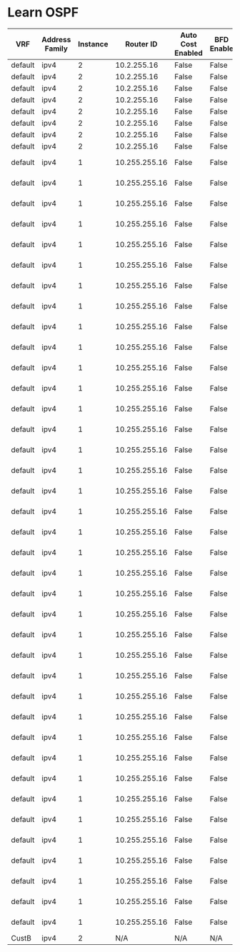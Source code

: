 
# Learn OSPF
| VRF | Address Family | Instance | Router ID | Auto Cost Enabled | BFD Enable | Graceful Restart Type | Graceful Restart Enabled | MPLS Auto Config | NSR Enabled | Preference | Paths | SPF Throttle Start | SPF Hold | SPF Maximum | Area | Area Type | SPF Total | MPLS TE | LSA Type | LSA Advertising Router | LSA ID | Number of Links | Link | Link ID | Link Data | Type | Summary | Summary Mask | Topology | Metric | Age | Checksum | Length | Option | Sequence Number | Interface | BFD Enable | Cost | Enabled | Passive | State | Interface Type | Dead Interval | DR IP Address | DR Router ID | Hello Interval | Hello Timer | Priority | Retransmit Interval | Transmit Delay | Neighbor | Neighbor Address | BDR IP Address | Dead Timer | DR IP Address | Neighbor Router ID | State | Event Count | Retransmit Queue |
| --- | -------------- | -------- | --------- | ----------------- | ---------- | --------------------- | ------------------------ | ---------------- | ----------- | ---------- | ----- | ------------------ | -------- | ----------- | ---- | --------- | --------- | ------- | -------- | ---------------------- | ------ | --------------- | ---- | ------- | --------- | ---- | ------- | ------------ | -------- | ------ | --- | -------- | ------ | ------ | --------------- | --------- | ---------- | ---- | ------- | ------- | ----- | -------------- | ------------- | ------------- | ------------ | -------------- | ----------- | -------- | ------------------- | -------------- | -------- | ---------------- | -------------- | ---------- | ------------- | ------------------ | ----- | ----------- | ---------------- |
| default | ipv4 | 2 | 10.2.255.16 | False | False | cisco | False | N/A | False | N/A | N/A | 50 | 200 | 5000 | 0.0.0.0 | normal | 4 | N/A | 3 | 10.2.255.16 | 172.17.2.0 | N/A | N/A | N/A | N/A | N/A | YES | 255.255.255.0 | 0 | 1 | 1761 | 0x4371 | 28 | None | 8000002C | No Interfaces | N/A | N/A | N/A | N/A | N/A | N/A | N/A | N/A | N/A | N/A | N/A | N/A | N/A | N/A | No Neighbors | N/A | N/A | N/A | N/A | N/A | N/A | N/A | N/A |
| default | ipv4 | 2 | 10.2.255.16 | False | False | cisco | False | N/A | False | N/A | N/A | 50 | 200 | 5000 | 0.0.0.0 | normal | 4 | N/A | 3 | 10.2.255.16 | 172.17.1.0 | N/A | N/A | N/A | N/A | N/A | YES | 255.255.255.0 | 0 | 1 | 1761 | 0x4E67 | 28 | None | 8000002C | No Interfaces | N/A | N/A | N/A | N/A | N/A | N/A | N/A | N/A | N/A | N/A | N/A | N/A | N/A | N/A | No Neighbors | N/A | N/A | N/A | N/A | N/A | N/A | N/A | N/A |
| default | ipv4 | 2 | 10.2.255.16 | False | False | cisco | False | N/A | False | N/A | N/A | 50 | 200 | 5000 | 0.0.0.0 | normal | 4 | N/A | 3 | 10.2.255.16 | 10.2.255.2 | N/A | N/A | N/A | N/A | N/A | YES | 255.255.255.255 | 0 | 2 | 1511 | 0x8201 | 28 | None | 8000000E | No Interfaces | N/A | N/A | N/A | N/A | N/A | N/A | N/A | N/A | N/A | N/A | N/A | N/A | N/A | N/A | No Neighbors | N/A | N/A | N/A | N/A | N/A | N/A | N/A | N/A |
| default | ipv4 | 2 | 10.2.255.16 | False | False | cisco | False | N/A | False | N/A | N/A | 50 | 200 | 5000 | 0.0.0.0 | normal | 4 | N/A | 3 | 10.2.255.16 | 10.2.255.1 | N/A | N/A | N/A | N/A | N/A | YES | 255.255.255.255 | 0 | 2 | 1511 | 0x8CF7 | 28 | None | 8000000E | No Interfaces | N/A | N/A | N/A | N/A | N/A | N/A | N/A | N/A | N/A | N/A | N/A | N/A | N/A | N/A | No Neighbors | N/A | N/A | N/A | N/A | N/A | N/A | N/A | N/A |
| default | ipv4 | 2 | 10.2.255.16 | False | False | ietf | False | N/A | False | N/A | N/A | 50 | 200 | 5000 | 0.0.0.0 | normal | 4 | N/A | 3 | 10.2.255.16 | 172.17.2.0 | N/A | N/A | N/A | N/A | N/A | YES | 255.255.255.0 | 0 | 1 | 1761 | 0x4371 | 28 | None | 8000002C | No Interfaces | N/A | N/A | N/A | N/A | N/A | N/A | N/A | N/A | N/A | N/A | N/A | N/A | N/A | N/A | No Neighbors | N/A | N/A | N/A | N/A | N/A | N/A | N/A | N/A |
| default | ipv4 | 2 | 10.2.255.16 | False | False | ietf | False | N/A | False | N/A | N/A | 50 | 200 | 5000 | 0.0.0.0 | normal | 4 | N/A | 3 | 10.2.255.16 | 172.17.1.0 | N/A | N/A | N/A | N/A | N/A | YES | 255.255.255.0 | 0 | 1 | 1761 | 0x4E67 | 28 | None | 8000002C | No Interfaces | N/A | N/A | N/A | N/A | N/A | N/A | N/A | N/A | N/A | N/A | N/A | N/A | N/A | N/A | No Neighbors | N/A | N/A | N/A | N/A | N/A | N/A | N/A | N/A |
| default | ipv4 | 2 | 10.2.255.16 | False | False | ietf | False | N/A | False | N/A | N/A | 50 | 200 | 5000 | 0.0.0.0 | normal | 4 | N/A | 3 | 10.2.255.16 | 10.2.255.2 | N/A | N/A | N/A | N/A | N/A | YES | 255.255.255.255 | 0 | 2 | 1511 | 0x8201 | 28 | None | 8000000E | No Interfaces | N/A | N/A | N/A | N/A | N/A | N/A | N/A | N/A | N/A | N/A | N/A | N/A | N/A | N/A | No Neighbors | N/A | N/A | N/A | N/A | N/A | N/A | N/A | N/A |
| default | ipv4 | 2 | 10.2.255.16 | False | False | ietf | False | N/A | False | N/A | N/A | 50 | 200 | 5000 | 0.0.0.0 | normal | 4 | N/A | 3 | 10.2.255.16 | 10.2.255.1 | N/A | N/A | N/A | N/A | N/A | YES | 255.255.255.255 | 0 | 2 | 1511 | 0x8CF7 | 28 | None | 8000000E | No Interfaces | N/A | N/A | N/A | N/A | N/A | N/A | N/A | N/A | N/A | N/A | N/A | N/A | N/A | N/A | No Neighbors | N/A | N/A | N/A | N/A | N/A | N/A | N/A | N/A |
| default | ipv4 | 1 | 10.255.255.16 | False | False | cisco | False | False | False | 110 | 4 | 50 | 200 | 5000 | 0.0.0.0 | normal | 12 | False | 1 | 10.255.255.99 | 10.255.255.99 | 6 | 10.16.99.99 | 10.16.99.99 | 10.16.99.99 | transit network | NO | N/A | 0 | 1 | 2004 | 0x1482 | 96 | None | 8000000C | GigabitEthernet6 | False | 1 | True | False | bdr | broadcast | 40 | 10.16.99.99 | 10.255.255.99 | 10 | 00:00:04 | 1 | 5 | 1 | 10.255.255.99 | 10.16.99.99 | 10.16.99.16 | 00:00:32 | 10.16.99.99 | 10.255.255.99 | full | 6 | 0 |
| default | ipv4 | 1 | 10.255.255.16 | False | False | cisco | False | False | False | 110 | 4 | 50 | 200 | 5000 | 0.0.0.0 | normal | 12 | False | 1 | 10.255.255.99 | 10.255.255.99 | 6 | 10.15.99.99 | 10.15.99.99 | 10.15.99.99 | transit network | NO | N/A | 0 | 1 | 2004 | 0x1482 | 96 | None | 8000000C | GigabitEthernet6 | False | 1 | True | False | bdr | broadcast | 40 | 10.16.99.99 | 10.255.255.99 | 10 | 00:00:04 | 1 | 5 | 1 | 10.255.255.99 | 10.16.99.99 | 10.16.99.16 | 00:00:32 | 10.16.99.99 | 10.255.255.99 | full | 6 | 0 |
| default | ipv4 | 1 | 10.255.255.16 | False | False | cisco | False | False | False | 110 | 4 | 50 | 200 | 5000 | 0.0.0.0 | normal | 12 | False | 1 | 10.255.255.99 | 10.255.255.99 | 6 | 10.14.99.99 | 10.14.99.99 | 10.14.99.99 | transit network | NO | N/A | 0 | 1 | 2004 | 0x1482 | 96 | None | 8000000C | GigabitEthernet6 | False | 1 | True | False | bdr | broadcast | 40 | 10.16.99.99 | 10.255.255.99 | 10 | 00:00:04 | 1 | 5 | 1 | 10.255.255.99 | 10.16.99.99 | 10.16.99.16 | 00:00:32 | 10.16.99.99 | 10.255.255.99 | full | 6 | 0 |
| default | ipv4 | 1 | 10.255.255.16 | False | False | cisco | False | False | False | 110 | 4 | 50 | 200 | 5000 | 0.0.0.0 | normal | 12 | False | 1 | 10.255.255.99 | 10.255.255.99 | 6 | 10.13.99.13 | 10.13.99.13 | 10.13.99.99 | transit network | NO | N/A | 0 | 1 | 2004 | 0x1482 | 96 | None | 8000000C | GigabitEthernet6 | False | 1 | True | False | bdr | broadcast | 40 | 10.16.99.99 | 10.255.255.99 | 10 | 00:00:04 | 1 | 5 | 1 | 10.255.255.99 | 10.16.99.99 | 10.16.99.16 | 00:00:32 | 10.16.99.99 | 10.255.255.99 | full | 6 | 0 |
| default | ipv4 | 1 | 10.255.255.16 | False | False | cisco | False | False | False | 110 | 4 | 50 | 200 | 5000 | 0.0.0.0 | normal | 12 | False | 1 | 10.255.255.99 | 10.255.255.99 | 6 | 10.12.99.12 | 10.12.99.12 | 10.12.99.99 | transit network | NO | N/A | 0 | 1 | 2004 | 0x1482 | 96 | None | 8000000C | GigabitEthernet6 | False | 1 | True | False | bdr | broadcast | 40 | 10.16.99.99 | 10.255.255.99 | 10 | 00:00:04 | 1 | 5 | 1 | 10.255.255.99 | 10.16.99.99 | 10.16.99.16 | 00:00:32 | 10.16.99.99 | 10.255.255.99 | full | 6 | 0 |
| default | ipv4 | 1 | 10.255.255.16 | False | False | cisco | False | False | False | 110 | 4 | 50 | 200 | 5000 | 0.0.0.0 | normal | 12 | False | 1 | 10.255.255.99 | 10.255.255.99 | 6 | 10.11.99.11 | 10.11.99.11 | 10.11.99.99 | transit network | NO | N/A | 0 | 1 | 2004 | 0x1482 | 96 | None | 8000000C | GigabitEthernet6 | False | 1 | True | False | bdr | broadcast | 40 | 10.16.99.99 | 10.255.255.99 | 10 | 00:00:04 | 1 | 5 | 1 | 10.255.255.99 | 10.16.99.99 | 10.16.99.16 | 00:00:32 | 10.16.99.99 | 10.255.255.99 | full | 6 | 0 |
| default | ipv4 | 1 | 10.255.255.16 | False | False | cisco | False | False | False | 110 | 4 | 50 | 200 | 5000 | 0.0.0.0 | normal | 12 | False | 1 | 10.255.255.16 | 10.255.255.16 | 1 | 10.16.99.99 | 10.16.99.99 | 10.16.99.16 | transit network | NO | N/A | 0 | 1 | 430 | 0x3F48 | 36 | None | 8000000A | GigabitEthernet6 | False | 1 | True | False | bdr | broadcast | 40 | 10.16.99.99 | 10.255.255.99 | 10 | 00:00:04 | 1 | 5 | 1 | 10.255.255.99 | 10.16.99.99 | 10.16.99.16 | 00:00:32 | 10.16.99.99 | 10.255.255.99 | full | 6 | 0 |
| default | ipv4 | 1 | 10.255.255.16 | False | False | cisco | False | False | False | 110 | 4 | 50 | 200 | 5000 | 0.0.0.0 | normal | 12 | False | 1 | 10.255.255.15 | 10.255.255.15 | 3 | 10.15.16.0 | 10.15.16.0 | 255.255.255.0 | stub network | NO | N/A | 0 | 1 | 2005 | 0xCCB | 60 | None | 80000009 | GigabitEthernet6 | False | 1 | True | False | bdr | broadcast | 40 | 10.16.99.99 | 10.255.255.99 | 10 | 00:00:04 | 1 | 5 | 1 | 10.255.255.99 | 10.16.99.99 | 10.16.99.16 | 00:00:32 | 10.16.99.99 | 10.255.255.99 | full | 6 | 0 |
| default | ipv4 | 1 | 10.255.255.16 | False | False | cisco | False | False | False | 110 | 4 | 50 | 200 | 5000 | 0.0.0.0 | normal | 12 | False | 1 | 10.255.255.15 | 10.255.255.15 | 3 | 10.14.15.14 | 10.14.15.14 | 10.14.15.15 | transit network | NO | N/A | 0 | 1 | 2005 | 0xCCB | 60 | None | 80000009 | GigabitEthernet6 | False | 1 | True | False | bdr | broadcast | 40 | 10.16.99.99 | 10.255.255.99 | 10 | 00:00:04 | 1 | 5 | 1 | 10.255.255.99 | 10.16.99.99 | 10.16.99.16 | 00:00:32 | 10.16.99.99 | 10.255.255.99 | full | 6 | 0 |
| default | ipv4 | 1 | 10.255.255.16 | False | False | cisco | False | False | False | 110 | 4 | 50 | 200 | 5000 | 0.0.0.0 | normal | 12 | False | 1 | 10.255.255.15 | 10.255.255.15 | 3 | 10.15.99.99 | 10.15.99.99 | 10.15.99.15 | transit network | NO | N/A | 0 | 1 | 2005 | 0xCCB | 60 | None | 80000009 | GigabitEthernet6 | False | 1 | True | False | bdr | broadcast | 40 | 10.16.99.99 | 10.255.255.99 | 10 | 00:00:04 | 1 | 5 | 1 | 10.255.255.99 | 10.16.99.99 | 10.16.99.16 | 00:00:32 | 10.16.99.99 | 10.255.255.99 | full | 6 | 0 |
| default | ipv4 | 1 | 10.255.255.16 | False | False | cisco | False | False | False | 110 | 4 | 50 | 200 | 5000 | 0.0.0.0 | normal | 12 | False | 1 | 10.255.255.14 | 10.255.255.14 | 2 | 10.14.99.99 | 10.14.99.99 | 10.14.99.14 | transit network | NO | N/A | 0 | 1 | 1958 | 0xD63D | 48 | None | 8000000D | GigabitEthernet6 | False | 1 | True | False | bdr | broadcast | 40 | 10.16.99.99 | 10.255.255.99 | 10 | 00:00:04 | 1 | 5 | 1 | 10.255.255.99 | 10.16.99.99 | 10.16.99.16 | 00:00:32 | 10.16.99.99 | 10.255.255.99 | full | 6 | 0 |
| default | ipv4 | 1 | 10.255.255.16 | False | False | cisco | False | False | False | 110 | 4 | 50 | 200 | 5000 | 0.0.0.0 | normal | 12 | False | 1 | 10.255.255.14 | 10.255.255.14 | 2 | 10.14.15.14 | 10.14.15.14 | 10.14.15.14 | transit network | NO | N/A | 0 | 1 | 1958 | 0xD63D | 48 | None | 8000000D | GigabitEthernet6 | False | 1 | True | False | bdr | broadcast | 40 | 10.16.99.99 | 10.255.255.99 | 10 | 00:00:04 | 1 | 5 | 1 | 10.255.255.99 | 10.16.99.99 | 10.16.99.16 | 00:00:32 | 10.16.99.99 | 10.255.255.99 | full | 6 | 0 |
| default | ipv4 | 1 | 10.255.255.16 | False | False | cisco | False | False | False | 110 | 4 | 50 | 200 | 5000 | 0.0.0.0 | normal | 12 | False | 1 | 10.255.255.13 | 10.255.255.13 | 2 | 10.13.99.13 | 10.13.99.13 | 10.13.99.13 | transit network | NO | N/A | 0 | 1 | 546 | 0xBCBC | 48 | None | 8000000E | GigabitEthernet6 | False | 1 | True | False | bdr | broadcast | 40 | 10.16.99.99 | 10.255.255.99 | 10 | 00:00:04 | 1 | 5 | 1 | 10.255.255.99 | 10.16.99.99 | 10.16.99.16 | 00:00:32 | 10.16.99.99 | 10.255.255.99 | full | 6 | 0 |
| default | ipv4 | 1 | 10.255.255.16 | False | False | cisco | False | False | False | 110 | 4 | 50 | 200 | 5000 | 0.0.0.0 | normal | 12 | False | 1 | 10.255.255.13 | 10.255.255.13 | 2 | 10.12.13.12 | 10.12.13.12 | 10.12.13.13 | transit network | NO | N/A | 0 | 1 | 546 | 0xBCBC | 48 | None | 8000000E | GigabitEthernet6 | False | 1 | True | False | bdr | broadcast | 40 | 10.16.99.99 | 10.255.255.99 | 10 | 00:00:04 | 1 | 5 | 1 | 10.255.255.99 | 10.16.99.99 | 10.16.99.16 | 00:00:32 | 10.16.99.99 | 10.255.255.99 | full | 6 | 0 |
| default | ipv4 | 1 | 10.255.255.16 | False | False | cisco | False | False | False | 110 | 4 | 50 | 200 | 5000 | 0.0.0.0 | normal | 12 | False | 1 | 10.255.255.12 | 10.255.255.12 | 3 | 10.12.13.12 | 10.12.13.12 | 10.12.13.12 | transit network | NO | N/A | 0 | 1 | 613 | 0x35E4 | 60 | None | 8000000B | GigabitEthernet6 | False | 1 | True | False | bdr | broadcast | 40 | 10.16.99.99 | 10.255.255.99 | 10 | 00:00:04 | 1 | 5 | 1 | 10.255.255.99 | 10.16.99.99 | 10.16.99.16 | 00:00:32 | 10.16.99.99 | 10.255.255.99 | full | 6 | 0 |
| default | ipv4 | 1 | 10.255.255.16 | False | False | cisco | False | False | False | 110 | 4 | 50 | 200 | 5000 | 0.0.0.0 | normal | 12 | False | 1 | 10.255.255.12 | 10.255.255.12 | 3 | 10.11.12.11 | 10.11.12.11 | 10.11.12.12 | transit network | NO | N/A | 0 | 1 | 613 | 0x35E4 | 60 | None | 8000000B | GigabitEthernet6 | False | 1 | True | False | bdr | broadcast | 40 | 10.16.99.99 | 10.255.255.99 | 10 | 00:00:04 | 1 | 5 | 1 | 10.255.255.99 | 10.16.99.99 | 10.16.99.16 | 00:00:32 | 10.16.99.99 | 10.255.255.99 | full | 6 | 0 |
| default | ipv4 | 1 | 10.255.255.16 | False | False | cisco | False | False | False | 110 | 4 | 50 | 200 | 5000 | 0.0.0.0 | normal | 12 | False | 1 | 10.255.255.12 | 10.255.255.12 | 3 | 10.12.99.12 | 10.12.99.12 | 10.12.99.12 | transit network | NO | N/A | 0 | 1 | 613 | 0x35E4 | 60 | None | 8000000B | GigabitEthernet6 | False | 1 | True | False | bdr | broadcast | 40 | 10.16.99.99 | 10.255.255.99 | 10 | 00:00:04 | 1 | 5 | 1 | 10.255.255.99 | 10.16.99.99 | 10.16.99.16 | 00:00:32 | 10.16.99.99 | 10.255.255.99 | full | 6 | 0 |
| default | ipv4 | 1 | 10.255.255.16 | False | False | cisco | False | False | False | 110 | 4 | 50 | 200 | 5000 | 0.0.0.0 | normal | 12 | False | 1 | 10.255.255.11 | 10.255.255.11 | 2 | 10.11.99.11 | 10.11.99.11 | 10.11.99.11 | transit network | NO | N/A | 0 | 1 | 604 | 0xCDBB | 48 | None | 80000011 | GigabitEthernet6 | False | 1 | True | False | bdr | broadcast | 40 | 10.16.99.99 | 10.255.255.99 | 10 | 00:00:04 | 1 | 5 | 1 | 10.255.255.99 | 10.16.99.99 | 10.16.99.16 | 00:00:32 | 10.16.99.99 | 10.255.255.99 | full | 6 | 0 |
| default | ipv4 | 1 | 10.255.255.16 | False | False | cisco | False | False | False | 110 | 4 | 50 | 200 | 5000 | 0.0.0.0 | normal | 12 | False | 1 | 10.255.255.11 | 10.255.255.11 | 2 | 10.11.12.11 | 10.11.12.11 | 10.11.12.11 | transit network | NO | N/A | 0 | 1 | 604 | 0xCDBB | 48 | None | 80000011 | GigabitEthernet6 | False | 1 | True | False | bdr | broadcast | 40 | 10.16.99.99 | 10.255.255.99 | 10 | 00:00:04 | 1 | 5 | 1 | 10.255.255.99 | 10.16.99.99 | 10.16.99.16 | 00:00:32 | 10.16.99.99 | 10.255.255.99 | full | 6 | 0 |
| default | ipv4 | 1 | 10.255.255.16 | False | False | ietf | False | False | False | 110 | 4 | 50 | 200 | 5000 | 0.0.0.0 | normal | 12 | False | 1 | 10.255.255.99 | 10.255.255.99 | 6 | 10.16.99.99 | 10.16.99.99 | 10.16.99.99 | transit network | NO | N/A | 0 | 1 | 2004 | 0x1482 | 96 | None | 8000000C | GigabitEthernet6 | False | 1 | True | False | bdr | broadcast | 40 | 10.16.99.99 | 10.255.255.99 | 10 | 00:00:04 | 1 | 5 | 1 | 10.255.255.99 | 10.16.99.99 | 10.16.99.16 | 00:00:32 | 10.16.99.99 | 10.255.255.99 | full | 6 | 0 |
| default | ipv4 | 1 | 10.255.255.16 | False | False | ietf | False | False | False | 110 | 4 | 50 | 200 | 5000 | 0.0.0.0 | normal | 12 | False | 1 | 10.255.255.99 | 10.255.255.99 | 6 | 10.15.99.99 | 10.15.99.99 | 10.15.99.99 | transit network | NO | N/A | 0 | 1 | 2004 | 0x1482 | 96 | None | 8000000C | GigabitEthernet6 | False | 1 | True | False | bdr | broadcast | 40 | 10.16.99.99 | 10.255.255.99 | 10 | 00:00:04 | 1 | 5 | 1 | 10.255.255.99 | 10.16.99.99 | 10.16.99.16 | 00:00:32 | 10.16.99.99 | 10.255.255.99 | full | 6 | 0 |
| default | ipv4 | 1 | 10.255.255.16 | False | False | ietf | False | False | False | 110 | 4 | 50 | 200 | 5000 | 0.0.0.0 | normal | 12 | False | 1 | 10.255.255.99 | 10.255.255.99 | 6 | 10.14.99.99 | 10.14.99.99 | 10.14.99.99 | transit network | NO | N/A | 0 | 1 | 2004 | 0x1482 | 96 | None | 8000000C | GigabitEthernet6 | False | 1 | True | False | bdr | broadcast | 40 | 10.16.99.99 | 10.255.255.99 | 10 | 00:00:04 | 1 | 5 | 1 | 10.255.255.99 | 10.16.99.99 | 10.16.99.16 | 00:00:32 | 10.16.99.99 | 10.255.255.99 | full | 6 | 0 |
| default | ipv4 | 1 | 10.255.255.16 | False | False | ietf | False | False | False | 110 | 4 | 50 | 200 | 5000 | 0.0.0.0 | normal | 12 | False | 1 | 10.255.255.99 | 10.255.255.99 | 6 | 10.13.99.13 | 10.13.99.13 | 10.13.99.99 | transit network | NO | N/A | 0 | 1 | 2004 | 0x1482 | 96 | None | 8000000C | GigabitEthernet6 | False | 1 | True | False | bdr | broadcast | 40 | 10.16.99.99 | 10.255.255.99 | 10 | 00:00:04 | 1 | 5 | 1 | 10.255.255.99 | 10.16.99.99 | 10.16.99.16 | 00:00:32 | 10.16.99.99 | 10.255.255.99 | full | 6 | 0 |
| default | ipv4 | 1 | 10.255.255.16 | False | False | ietf | False | False | False | 110 | 4 | 50 | 200 | 5000 | 0.0.0.0 | normal | 12 | False | 1 | 10.255.255.99 | 10.255.255.99 | 6 | 10.12.99.12 | 10.12.99.12 | 10.12.99.99 | transit network | NO | N/A | 0 | 1 | 2004 | 0x1482 | 96 | None | 8000000C | GigabitEthernet6 | False | 1 | True | False | bdr | broadcast | 40 | 10.16.99.99 | 10.255.255.99 | 10 | 00:00:04 | 1 | 5 | 1 | 10.255.255.99 | 10.16.99.99 | 10.16.99.16 | 00:00:32 | 10.16.99.99 | 10.255.255.99 | full | 6 | 0 |
| default | ipv4 | 1 | 10.255.255.16 | False | False | ietf | False | False | False | 110 | 4 | 50 | 200 | 5000 | 0.0.0.0 | normal | 12 | False | 1 | 10.255.255.99 | 10.255.255.99 | 6 | 10.11.99.11 | 10.11.99.11 | 10.11.99.99 | transit network | NO | N/A | 0 | 1 | 2004 | 0x1482 | 96 | None | 8000000C | GigabitEthernet6 | False | 1 | True | False | bdr | broadcast | 40 | 10.16.99.99 | 10.255.255.99 | 10 | 00:00:04 | 1 | 5 | 1 | 10.255.255.99 | 10.16.99.99 | 10.16.99.16 | 00:00:32 | 10.16.99.99 | 10.255.255.99 | full | 6 | 0 |
| default | ipv4 | 1 | 10.255.255.16 | False | False | ietf | False | False | False | 110 | 4 | 50 | 200 | 5000 | 0.0.0.0 | normal | 12 | False | 1 | 10.255.255.16 | 10.255.255.16 | 1 | 10.16.99.99 | 10.16.99.99 | 10.16.99.16 | transit network | NO | N/A | 0 | 1 | 430 | 0x3F48 | 36 | None | 8000000A | GigabitEthernet6 | False | 1 | True | False | bdr | broadcast | 40 | 10.16.99.99 | 10.255.255.99 | 10 | 00:00:04 | 1 | 5 | 1 | 10.255.255.99 | 10.16.99.99 | 10.16.99.16 | 00:00:32 | 10.16.99.99 | 10.255.255.99 | full | 6 | 0 |
| default | ipv4 | 1 | 10.255.255.16 | False | False | ietf | False | False | False | 110 | 4 | 50 | 200 | 5000 | 0.0.0.0 | normal | 12 | False | 1 | 10.255.255.15 | 10.255.255.15 | 3 | 10.15.16.0 | 10.15.16.0 | 255.255.255.0 | stub network | NO | N/A | 0 | 1 | 2005 | 0xCCB | 60 | None | 80000009 | GigabitEthernet6 | False | 1 | True | False | bdr | broadcast | 40 | 10.16.99.99 | 10.255.255.99 | 10 | 00:00:04 | 1 | 5 | 1 | 10.255.255.99 | 10.16.99.99 | 10.16.99.16 | 00:00:32 | 10.16.99.99 | 10.255.255.99 | full | 6 | 0 |
| default | ipv4 | 1 | 10.255.255.16 | False | False | ietf | False | False | False | 110 | 4 | 50 | 200 | 5000 | 0.0.0.0 | normal | 12 | False | 1 | 10.255.255.15 | 10.255.255.15 | 3 | 10.14.15.14 | 10.14.15.14 | 10.14.15.15 | transit network | NO | N/A | 0 | 1 | 2005 | 0xCCB | 60 | None | 80000009 | GigabitEthernet6 | False | 1 | True | False | bdr | broadcast | 40 | 10.16.99.99 | 10.255.255.99 | 10 | 00:00:04 | 1 | 5 | 1 | 10.255.255.99 | 10.16.99.99 | 10.16.99.16 | 00:00:32 | 10.16.99.99 | 10.255.255.99 | full | 6 | 0 |
| default | ipv4 | 1 | 10.255.255.16 | False | False | ietf | False | False | False | 110 | 4 | 50 | 200 | 5000 | 0.0.0.0 | normal | 12 | False | 1 | 10.255.255.15 | 10.255.255.15 | 3 | 10.15.99.99 | 10.15.99.99 | 10.15.99.15 | transit network | NO | N/A | 0 | 1 | 2005 | 0xCCB | 60 | None | 80000009 | GigabitEthernet6 | False | 1 | True | False | bdr | broadcast | 40 | 10.16.99.99 | 10.255.255.99 | 10 | 00:00:04 | 1 | 5 | 1 | 10.255.255.99 | 10.16.99.99 | 10.16.99.16 | 00:00:32 | 10.16.99.99 | 10.255.255.99 | full | 6 | 0 |
| default | ipv4 | 1 | 10.255.255.16 | False | False | ietf | False | False | False | 110 | 4 | 50 | 200 | 5000 | 0.0.0.0 | normal | 12 | False | 1 | 10.255.255.14 | 10.255.255.14 | 2 | 10.14.99.99 | 10.14.99.99 | 10.14.99.14 | transit network | NO | N/A | 0 | 1 | 1958 | 0xD63D | 48 | None | 8000000D | GigabitEthernet6 | False | 1 | True | False | bdr | broadcast | 40 | 10.16.99.99 | 10.255.255.99 | 10 | 00:00:04 | 1 | 5 | 1 | 10.255.255.99 | 10.16.99.99 | 10.16.99.16 | 00:00:32 | 10.16.99.99 | 10.255.255.99 | full | 6 | 0 |
| default | ipv4 | 1 | 10.255.255.16 | False | False | ietf | False | False | False | 110 | 4 | 50 | 200 | 5000 | 0.0.0.0 | normal | 12 | False | 1 | 10.255.255.14 | 10.255.255.14 | 2 | 10.14.15.14 | 10.14.15.14 | 10.14.15.14 | transit network | NO | N/A | 0 | 1 | 1958 | 0xD63D | 48 | None | 8000000D | GigabitEthernet6 | False | 1 | True | False | bdr | broadcast | 40 | 10.16.99.99 | 10.255.255.99 | 10 | 00:00:04 | 1 | 5 | 1 | 10.255.255.99 | 10.16.99.99 | 10.16.99.16 | 00:00:32 | 10.16.99.99 | 10.255.255.99 | full | 6 | 0 |
| default | ipv4 | 1 | 10.255.255.16 | False | False | ietf | False | False | False | 110 | 4 | 50 | 200 | 5000 | 0.0.0.0 | normal | 12 | False | 1 | 10.255.255.13 | 10.255.255.13 | 2 | 10.13.99.13 | 10.13.99.13 | 10.13.99.13 | transit network | NO | N/A | 0 | 1 | 546 | 0xBCBC | 48 | None | 8000000E | GigabitEthernet6 | False | 1 | True | False | bdr | broadcast | 40 | 10.16.99.99 | 10.255.255.99 | 10 | 00:00:04 | 1 | 5 | 1 | 10.255.255.99 | 10.16.99.99 | 10.16.99.16 | 00:00:32 | 10.16.99.99 | 10.255.255.99 | full | 6 | 0 |
| default | ipv4 | 1 | 10.255.255.16 | False | False | ietf | False | False | False | 110 | 4 | 50 | 200 | 5000 | 0.0.0.0 | normal | 12 | False | 1 | 10.255.255.13 | 10.255.255.13 | 2 | 10.12.13.12 | 10.12.13.12 | 10.12.13.13 | transit network | NO | N/A | 0 | 1 | 546 | 0xBCBC | 48 | None | 8000000E | GigabitEthernet6 | False | 1 | True | False | bdr | broadcast | 40 | 10.16.99.99 | 10.255.255.99 | 10 | 00:00:04 | 1 | 5 | 1 | 10.255.255.99 | 10.16.99.99 | 10.16.99.16 | 00:00:32 | 10.16.99.99 | 10.255.255.99 | full | 6 | 0 |
| default | ipv4 | 1 | 10.255.255.16 | False | False | ietf | False | False | False | 110 | 4 | 50 | 200 | 5000 | 0.0.0.0 | normal | 12 | False | 1 | 10.255.255.12 | 10.255.255.12 | 3 | 10.12.13.12 | 10.12.13.12 | 10.12.13.12 | transit network | NO | N/A | 0 | 1 | 613 | 0x35E4 | 60 | None | 8000000B | GigabitEthernet6 | False | 1 | True | False | bdr | broadcast | 40 | 10.16.99.99 | 10.255.255.99 | 10 | 00:00:04 | 1 | 5 | 1 | 10.255.255.99 | 10.16.99.99 | 10.16.99.16 | 00:00:32 | 10.16.99.99 | 10.255.255.99 | full | 6 | 0 |
| default | ipv4 | 1 | 10.255.255.16 | False | False | ietf | False | False | False | 110 | 4 | 50 | 200 | 5000 | 0.0.0.0 | normal | 12 | False | 1 | 10.255.255.12 | 10.255.255.12 | 3 | 10.11.12.11 | 10.11.12.11 | 10.11.12.12 | transit network | NO | N/A | 0 | 1 | 613 | 0x35E4 | 60 | None | 8000000B | GigabitEthernet6 | False | 1 | True | False | bdr | broadcast | 40 | 10.16.99.99 | 10.255.255.99 | 10 | 00:00:04 | 1 | 5 | 1 | 10.255.255.99 | 10.16.99.99 | 10.16.99.16 | 00:00:32 | 10.16.99.99 | 10.255.255.99 | full | 6 | 0 |
| default | ipv4 | 1 | 10.255.255.16 | False | False | ietf | False | False | False | 110 | 4 | 50 | 200 | 5000 | 0.0.0.0 | normal | 12 | False | 1 | 10.255.255.12 | 10.255.255.12 | 3 | 10.12.99.12 | 10.12.99.12 | 10.12.99.12 | transit network | NO | N/A | 0 | 1 | 613 | 0x35E4 | 60 | None | 8000000B | GigabitEthernet6 | False | 1 | True | False | bdr | broadcast | 40 | 10.16.99.99 | 10.255.255.99 | 10 | 00:00:04 | 1 | 5 | 1 | 10.255.255.99 | 10.16.99.99 | 10.16.99.16 | 00:00:32 | 10.16.99.99 | 10.255.255.99 | full | 6 | 0 |
| default | ipv4 | 1 | 10.255.255.16 | False | False | ietf | False | False | False | 110 | 4 | 50 | 200 | 5000 | 0.0.0.0 | normal | 12 | False | 1 | 10.255.255.11 | 10.255.255.11 | 2 | 10.11.99.11 | 10.11.99.11 | 10.11.99.11 | transit network | NO | N/A | 0 | 1 | 604 | 0xCDBB | 48 | None | 80000011 | GigabitEthernet6 | False | 1 | True | False | bdr | broadcast | 40 | 10.16.99.99 | 10.255.255.99 | 10 | 00:00:04 | 1 | 5 | 1 | 10.255.255.99 | 10.16.99.99 | 10.16.99.16 | 00:00:32 | 10.16.99.99 | 10.255.255.99 | full | 6 | 0 |
| default | ipv4 | 1 | 10.255.255.16 | False | False | ietf | False | False | False | 110 | 4 | 50 | 200 | 5000 | 0.0.0.0 | normal | 12 | False | 1 | 10.255.255.11 | 10.255.255.11 | 2 | 10.11.12.11 | 10.11.12.11 | 10.11.12.11 | transit network | NO | N/A | 0 | 1 | 604 | 0xCDBB | 48 | None | 80000011 | GigabitEthernet6 | False | 1 | True | False | bdr | broadcast | 40 | 10.16.99.99 | 10.255.255.99 | 10 | 00:00:04 | 1 | 5 | 1 | 10.255.255.99 | 10.16.99.99 | 10.16.99.16 | 00:00:32 | 10.16.99.99 | 10.255.255.99 | full | 6 | 0 |
| CustB | ipv4 | 2 | N/A | N/A | N/A | N/A | N/A | N/A | N/A | N/A | N/A | N/A | N/A | N/A | 0.0.0.0 | N/A | N/A | False | N/A | N/A | N/A | N/A | N/A | N/A | N/A | N/A | NO | N/A | N/A | N/A | N/A | N/A | N/A | N/A | N/A | GigabitEthernet8 | False | 1 | True | False | dr | broadcast | 40 | 172.17.3.16 | 10.2.255.16 | 10 | 00:00:07 | 1 | 5 | 1 | N/A | N/A | N/A | N/A | N/A | N/A | N/A | N/A | N/A |